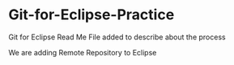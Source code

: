 # Git-for-Eclipse-Practice
Git for Eclipse 
Read Me File added to describe about the process

We are adding Remote Repository to Eclipse